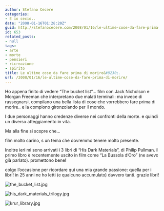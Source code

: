 ```yaml
---
author: Stefano Cecere
categories:
- E io cecio..
date: "2008-01-16T01:28:20Z"
guid: http://stefanocecere.com/2008/01/16/le-ultime-cose-da-fare-prima-di-morire/
id: 653
related_posts:
- null
tags:
- arte
- morte
- pensieri
- ricreazione
- spirito
title: Le ultime cose da fare prima di morire&#8230;.
url: /2008/01/16/le-ultime-cose-da-fare-prima-di-morire/
---
```


Ho appena finito di vedere &#8220;The bucket list&#8221;&#8230; film con Jack Nicholson e Morgan Freeman che interpretano due malati terminali: ma invece di rassegnarsi, compilano una bella lista di cose che vorrebbero fare prima di morire.. e la compiono gironzolando per il mondo.
  
I due personaggi hanno credenze diverse nei confronti della morte. e quindi un diverso atteggiamento in vita.
  
Ma alla fine si scopre che&#8230;
  
film molto carino, s un tema che dovremmo tenere molto presente.

Inoltre ieri mi sono arrivati i 3 libri di &#8220;His Dark Materials&#8221;, di Philip Pullman. il primo libro è recentemente uscito in film come &#8220;La Bussola d&#8217;Oro&#8221; (ne avevo già parlato). promettono bene!
  
colgo l&#8217;occasione per ricordare qui una mia grande passione: quella per i libri! in 25 anni ne ho letti (e qualcuno accumulato) davvero tanti. grazie libri!

![the_bucket_list.jpg](http://stefanocecere.com/wp-content/uploads/sites/3/2008/01/the_bucket_list.jpg)

![his_dark_materials_trilogy.jpg](http://stefanocecere.com/wp-content/uploads/sites/3/2008/01/his_dark_materials_trilogy.jpg)
  
![krur_library.jpg](http://stefanocecere.com/wp-content/uploads/sites/3/2008/01/krur_library.jpg)